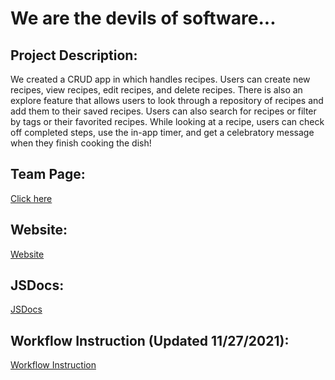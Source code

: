 # We are the devils of software...
## Project Description:
We created a CRUD app in which handles recipes. Users can create new recipes, view recipes, edit recipes, and delete recipes. There is also an explore feature that allows users to look through a repository of recipes and add them to their saved recipes. Users can also search for recipes or filter by tags or their favorited recipes. While looking at a recipe, users can check off completed steps, use the in-app timer, and get a celebratory message when they finish cooking the dish!
## Team Page:
[Click here](https://cse110-fa21-group8.github.io/cse110-fa21-group8/admin/team)
## Website:
[Website](https://devildishes.netlify.app/)
## JSDocs:
[JSDocs](https://frosty-poincare-dc3f79.netlify.app/JSDocs)
## Workflow Instruction (Updated 11/27/2021):
[Workflow Instruction](https://github.com/cse110-fa21-group8/cse110-fa21-group8/blob/testing/.github/workflows/workflow-instruction.md)
